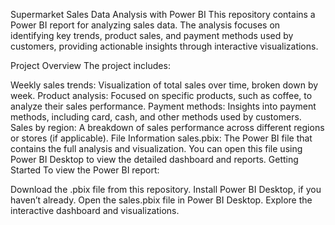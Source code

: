 Supermarket Sales Data Analysis with Power BI
This repository contains a Power BI report for analyzing sales data. The analysis focuses on identifying key trends, product sales, and payment methods used by customers, providing actionable insights through interactive visualizations.

Project Overview
The project includes:

Weekly sales trends: Visualization of total sales over time, broken down by week.
Product analysis: Focused on specific products, such as coffee, to analyze their sales performance.
Payment methods: Insights into payment methods, including card, cash, and other methods used by customers.
Sales by region: A breakdown of sales performance across different regions or stores (if applicable).
File Information
sales.pbix: The Power BI file that contains the full analysis and visualization. You can open this file using Power BI Desktop to view the detailed dashboard and reports.
Getting Started
To view the Power BI report:

Download the .pbix file from this repository.
Install Power BI Desktop, if you haven’t already.
Open the sales.pbix file in Power BI Desktop.
Explore the interactive dashboard and visualizations.

